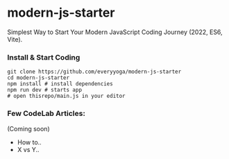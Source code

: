 # modern-js-starter
Simplest Way to Start Your Modern JavaScript Coding Journey (2022, ES6, Vite).

### Install & Start Coding
```
git clone https://github.com/everyyoga/modern-js-starter
cd modern-js-starter
npm install # install dependencies
npm run dev # starts app
# open thisrepo/main.js in your editor
```


### Few CodeLab Articles: 
(Coming soon)

- How to.. 
- X vs Y..

